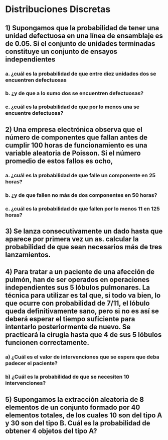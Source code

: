 # Distribuciones Discretas

## 1) Supongamos que la probabilidad de tener una unidad defectuosa en una línea de ensamblaje es de 0.05. Si el conjunto de unidades terminadas constituye un conjunto de ensayos independientes

###     a. ¿cuál es la probabilidad de que entre diez unidades dos se encuentren defectuosas

###     b. ¿y de que a lo sumo dos se encuentren defectuosas?

###     c. ¿cuál es la probabilidad de que por lo menos una se encuentre defectuosa?

## 2) Una empresa electrónica observa que el número de componentes que fallan antes de cumplir 100 horas de funcionamiento es una variable aleatoria de Poisson. Si el número promedio de estos fallos es ocho,

###     a. ¿cuál es la probabilidad de que falle un componente en 25 horas?

###     b. ¿y de que fallen no más de dos componentes en 50 horas?

###     c. ¿cuál es la probabilidad de que fallen por lo menos 11 en 125 horas?

## 3) Se lanza consecutivamente un dado hasta que aparece por primera vez un as. calcular la probabilidad de que sean necesarios más de tres lanzamientos.

## 4) Para tratar a un paciente de una afección de pulmón, han de ser operados en operaciones independientes sus 5 lóbulos pulmonares. La técnica para utilizar es tal que, si todo va bien, lo que ocurre con probabilidad de 7/11, el lóbulo queda definitivamente sano, pero si no es así se deberá esperar el tiempo suficiente para intentarlo posteriormente de nuevo. Se practicará la cirugía hasta que 4 de sus 5 lóbulos funcionen correctamente.

###    a) ¿Cuál es el valor de intervenciones que se espera que deba padecer el paciente?

###    b) ¿Cuál es la probabilidad de que se necesiten 10 intervenciones?

## 5) Supongamos la extracción aleatoria de 8 elementos de un conjunto formado por 40 elementos totales, de los cuales 10 son del tipo A y 30 son del tipo B. Cuál es la probabilidad de obtener 4 objetos del tipo A? 
